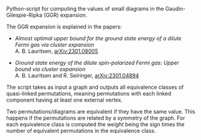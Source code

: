 Python-script for computing the values of small diagrams in the Gaudin-Gilespie-Ripka (GGR) expansion.

The GGR expansion is explained in the papers:  
 - *Almost optimal upper bound for the ground state energy of a dilute Fermi gas via cluster expansion*    
A. B. Lauritsen, [arXiv:2301.08005](https://doi.org/10.48550/arXiv.2301.08005)

 - *Ground state energy of the dilute spin-polarized Fermi gas: Upper bound via cluster expansion*    
A. B. Lauritsen and R. Seiringer, [arXiv:2301.04894](https://doi.org/10.48550/arXiv.2301.04894)

The script takes as input a graph and outputs all equivalence classes of quasi-linked permutations, meaning permutations with each linked component having at least one external vertex.   

Two permutations/diagrams are equivalent if they have the same value. 
This happens if the permutations are related by a symmetry of the graph. 
For each equivalence class is computed the *weight* being the sign times the number of equivalent permutations in the equivalence class.
